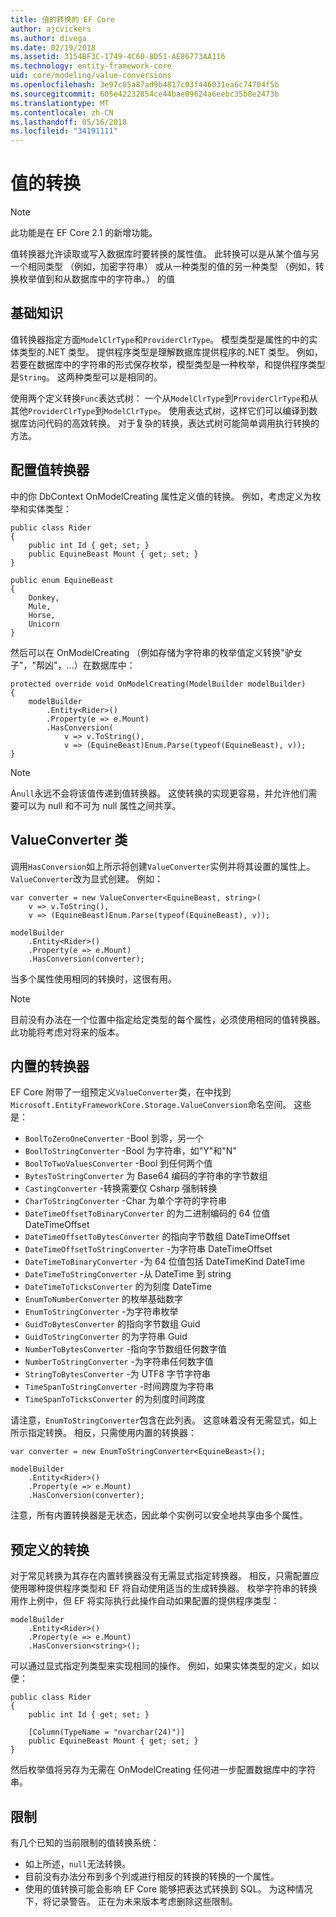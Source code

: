 ```yaml
---
title: 值的转换的 EF Core
author: ajcvickers
ms.author: divega
ms.date: 02/19/2018
ms.assetid: 3154BF3C-1749-4C60-8D51-AE86773AA116
ms.technology: entity-framework-core
uid: core/modeling/value-conversions
ms.openlocfilehash: 3e97c05a87ad9b4817c03f446031ea6c74704f5b
ms.sourcegitcommit: 605e42232854ce44bae09624a6eebc35b8e2473b
ms.translationtype: MT
ms.contentlocale: zh-CN
ms.lasthandoff: 05/16/2018
ms.locfileid: "34191111"
---
```

# <a name="value-conversions"></a>值的转换

> [!NOTE]  
> 此功能是在 EF Core 2.1 的新增功能。

值转换器允许读取或写入数据库时要转换的属性值。 此转换可以是从某个值与另一个相同类型 （例如，加密字符串） 或从一种类型的值的另一种类型 （例如，转换枚举值到和从数据库中的字符串。） 的值

## <a name="fundamentals"></a>基础知识

值转换器指定方面`ModelClrType`和`ProviderClrType`。 模型类型是属性的中的实体类型的.NET 类型。 提供程序类型是理解数据库提供程序的.NET 类型。 例如，若要在数据库中的字符串的形式保存枚举，模型类型是一种枚举，和提供程序类型是`String`。 这两种类型可以是相同的。

使用两个定义转换`Func`表达式树： 一个从`ModelClrType`到`ProviderClrType`和从其他`ProviderClrType`到`ModelClrType`。 使用表达式树，这样它们可以编译到数据库访问代码的高效转换。 对于复杂的转换，表达式树可能简单调用执行转换的方法。

## <a name="configuring-a-value-converter"></a>配置值转换器

中的你 DbContext OnModelCreating 属性定义值的转换。 例如，考虑定义为枚举和实体类型：
```Csharp
public class Rider
{
    public int Id { get; set; }
    public EquineBeast Mount { get; set; }
}

public enum EquineBeast
{
    Donkey,
    Mule,
    Horse,
    Unicorn
}
```
然后可以在 OnModelCreating （例如存储为字符串的枚举值定义转换"驴女子"，"帮凶"，...）在数据库中：
```Csharp
protected override void OnModelCreating(ModelBuilder modelBuilder)
{
    modelBuilder
        .Entity<Rider>()
        .Property(e => e.Mount)
        .HasConversion(
            v => v.ToString(),
            v => (EquineBeast)Enum.Parse(typeof(EquineBeast), v));
}
```
> [!NOTE]  
> A`null`永远不会将该值传递到值转换器。 这使转换的实现更容易，并允许他们需要可以为 null 和不可为 null 属性之间共享。

## <a name="the-valueconverter-class"></a>ValueConverter 类

调用`HasConversion`如上所示将创建`ValueConverter`实例并将其设置的属性上。 `ValueConverter`改为显式创建。 例如：
```Csharp
var converter = new ValueConverter<EquineBeast, string>(
    v => v.ToString(),
    v => (EquineBeast)Enum.Parse(typeof(EquineBeast), v));

modelBuilder
    .Entity<Rider>()
    .Property(e => e.Mount)
    .HasConversion(converter);
```
当多个属性使用相同的转换时，这很有用。

> [!NOTE]  
> 目前没有办法在一个位置中指定给定类型的每个属性，必须使用相同的值转换器。 此功能将考虑对将来的版本。

## <a name="built-in-converters"></a>内置的转换器

EF Core 附带了一组预定义`ValueConverter`类，在中找到`Microsoft.EntityFrameworkCore.Storage.ValueConversion`命名空间。 这些是：
* `BoolToZeroOneConverter` -Bool 到零，另一个
* `BoolToStringConverter` -Bool 为字符串，如"Y"和"N"
* `BoolToTwoValuesConverter` -Bool 到任何两个值
* `BytesToStringConverter` 为 Base64 编码的字符串的字节数组
* `CastingConverter` -转换需要仅 Csharp 强制转换
* `CharToStringConverter` -Char 为单个字符的字符串
* `DateTimeOffsetToBinaryConverter` 的为二进制编码的 64 位值 DateTimeOffset
* `DateTimeOffsetToBytesConverter` 的指向字节数组 DateTimeOffset
* `DateTimeOffsetToStringConverter` -为字符串 DateTimeOffset
* `DateTimeToBinaryConverter` -为 64 位值包括 DateTimeKind DateTime
* `DateTimeToStringConverter` -从 DateTime 到 string
* `DateTimeToTicksConverter` 的为刻度 DateTime
* `EnumToNumberConverter` 的枚举基础数字
* `EnumToStringConverter` -为字符串枚举
* `GuidToBytesConverter` 的指向字节数组 Guid
* `GuidToStringConverter` 的为字符串 Guid
* `NumberToBytesConverter` -指向字节数组任何数字值
* `NumberToStringConverter` -为字符串任何数字值
* `StringToBytesConverter` -为 UTF8 字节字符串
* `TimeSpanToStringConverter` -时间跨度为字符串
* `TimeSpanToTicksConverter` 的为刻度时间跨度

请注意，`EnumToStringConverter`包含在此列表。 这意味着没有无需显式，如上所示指定转换。 相反，只需使用内置的转换器：
```Csharp
var converter = new EnumToStringConverter<EquineBeast>();

modelBuilder
    .Entity<Rider>()
    .Property(e => e.Mount)
    .HasConversion(converter);
```
注意，所有内置转换器是无状态，因此单个实例可以安全地共享由多个属性。

## <a name="pre-defined-conversions"></a>预定义的转换

对于常见转换为其存在内置转换器没有无需显式指定转换器。 相反，只需配置应使用哪种提供程序类型和 EF 将自动使用适当的生成转换器。 枚举字符串的转换用作上例中，但 EF 将实际执行此操作自动如果配置的提供程序类型：
```Csharp
modelBuilder
    .Entity<Rider>()
    .Property(e => e.Mount)
    .HasConversion<string>();
```
可以通过显式指定列类型来实现相同的操作。 例如，如果实体类型的定义，如以便：
```Csharp
public class Rider
{
    public int Id { get; set; }

    [Column(TypeName = "nvarchar(24)")]
    public EquineBeast Mount { get; set; }
}
```
然后枚举值将另存为无需在 OnModelCreating 任何进一步配置数据库中的字符串。

## <a name="limitations"></a>限制

有几个已知的当前限制的值转换系统：
* 如上所述，`null`无法转换。
* 目前没有办法分布到多个列或进行相反的转换的转换的一个属性。
* 使用的值转换可能会影响 EF Core 能够把表达式转换到 SQL。 为这种情况下，将记录警告。
正在为未来版本考虑删除这些限制。
